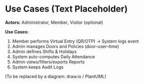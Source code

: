 # Use Cases (Text Placeholder)

**Actors:** Administrator, Member, Visitor (optional)

**Use Cases:**
1. Member performs Virtual Entry (QR/OTP) → System logs event
2. Admin manages Doors and Policies (door–user–time)
3. Admin defines Shifts & Holidays
4. System auto-computes Daily Attendance
5. Admin views/filters/exports Reports
6. System keeps Audit Logs

(To be replaced by a diagram: draw.io / PlantUML)

